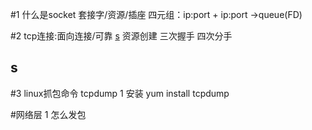 #1 什么是socket
    套接字/资源/插座 四元组：ip:port + ip:port ->queue(FD)

#2 tcp连接:面向连接/可靠 <a href='#p1'>s</a>
    资源创建
        三次握手
        四次分手

<h2 id='p1'>s</h2>

#3 linux抓包命令
    tcpdump 
        1 安装 yum install tcpdump

#网络层
    1 怎么发包
        

















        